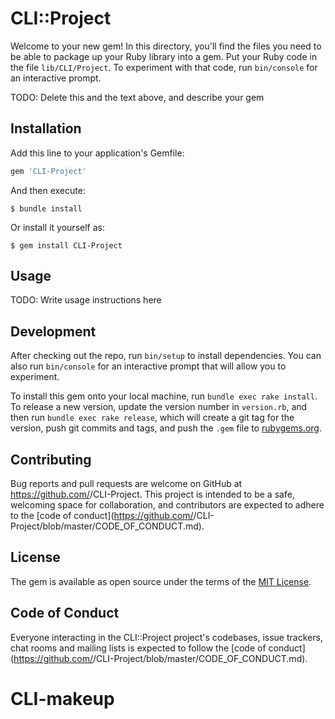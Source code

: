 # CLI::Project

Welcome to your new gem! In this directory, you'll find the files you need to be able to package up your Ruby library into a gem. Put your Ruby code in the file `lib/CLI/Project`. To experiment with that code, run `bin/console` for an interactive prompt.

TODO: Delete this and the text above, and describe your gem

## Installation

Add this line to your application's Gemfile:

```ruby
gem 'CLI-Project'
```

And then execute:

    $ bundle install

Or install it yourself as:

    $ gem install CLI-Project

## Usage

TODO: Write usage instructions here

## Development

After checking out the repo, run `bin/setup` to install dependencies. You can also run `bin/console` for an interactive prompt that will allow you to experiment.

To install this gem onto your local machine, run `bundle exec rake install`. To release a new version, update the version number in `version.rb`, and then run `bundle exec rake release`, which will create a git tag for the version, push git commits and tags, and push the `.gem` file to [rubygems.org](https://rubygems.org).

## Contributing

Bug reports and pull requests are welcome on GitHub at https://github.com/<github username>/CLI-Project. This project is intended to be a safe, welcoming space for collaboration, and contributors are expected to adhere to the [code of conduct](https://github.com/<github username>/CLI-Project/blob/master/CODE_OF_CONDUCT.md).


## License

The gem is available as open source under the terms of the [MIT License](https://opensource.org/licenses/MIT).

## Code of Conduct

Everyone interacting in the CLI::Project project's codebases, issue trackers, chat rooms and mailing lists is expected to follow the [code of conduct](https://github.com/<github username>/CLI-Project/blob/master/CODE_OF_CONDUCT.md).
# CLI-makeup
